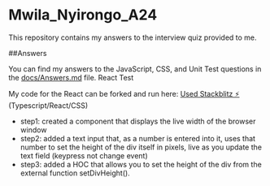 # Mwila_Nyirongo_A24

This repository contains my answers to the interview quiz provided to me.

##Answers

You can find my answers to the JavaScript, CSS, and Unit Test questions in the <a href="docs/Answers.md">docs/Answers.md</a> file.
React Test

My code for the React can be forked and run here: 
[Used Stackblitz ⚡️](https://stackblitz.com/edit/react-ts-4vezdd)
(Typescript/React/CSS)

- step1: created a component that displays the live width of the browser window
- step2: added a text input that, as a number is entered into it, uses that number to set the height of the div itself in pixels, live as you update the text field (keypress not change event)
- step3: added a HOC that allows you to set the height of the div from the external function setDivHeight().
